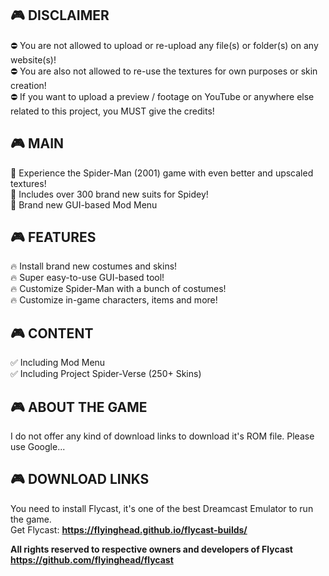 ## 🎮 DISCLAIMER
⛔ You are not allowed to upload or re-upload any file(s) or folder(s) on any website(s)! <br>
⛔ You are also not allowed to re-use the textures for own purposes or skin creation! <br>
⛔ If you want to upload a preview / footage on YouTube or anywhere else related to this project, you MUST give the credits! <br>

## 🎮 MAIN
📢 Experience the Spider-Man (2001) game with even better and upscaled textures! <br>
📢 Includes over 300 brand new suits for Spidey! <br>
📢 Brand new GUI-based Mod Menu

## 🎮 FEATURES
🔥 Install brand new costumes and skins! <br>
🔥 Super easy-to-use GUI-based tool! <br>
🔥 Customize Spider-Man with a bunch of costumes! <br>
🔥 Customize in-game characters, items and more! <br>

## 🎮 CONTENT
✅ Including Mod Menu <br>
✅ Including Project Spider-Verse (250+ Skins) <br>

## 🎮 ABOUT THE GAME
I do not offer any kind of download links to download it's ROM file.
Please use Google...

## 🎮 DOWNLOAD LINKS
You need to install Flycast, it's one of the best Dreamcast Emulator to run the game.
<br> Get Flycast: **https://flyinghead.github.io/flycast-builds/**

**All rights reserved to respective owners and developers of Flycast**
<br> **https://github.com/flyinghead/flycast**

